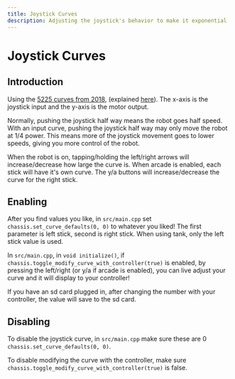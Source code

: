 ```yaml
---
title: Joystick Curves
description: Adjusting the joystick's behavior to make it exponential
---
```



# **Joystick Curves**



## Introduction  
Using the [5225 curves from 2018](https://www.desmos.com/calculator/rcfjjg83zx), (explained [here](https://www.vexforum.com/t/team-5225a-in-the-zone-code-release-yes-you-read-that-right/63199/10)). The x-axis is the joystick input and the y-axis is the motor output.

Normally, pushing the joystick half way means the robot goes half speed. With an input curve, pushing the joystick half way may only move the robot at 1/4 power. This means more of the joystick movement goes to lower speeds, giving you more control of the robot.

When the robot is on, tapping/holding the left/right arrows will increase/decrease how large the curve is. When arcade is enabled, each stick will have it's own curve. The y/a buttons will increase/decrease the curve for the right stick.

## Enabling   
After you find values you like, in `src/main.cpp` set `chassis.set_curve_defaults(0, 0)` to whatever you liked! The first parameter is left stick, second is right stick.  When using tank, only the left stick value is used.    

In `src/main.cpp`, in `void initialize()`, if `chassis.toggle_modify_curve_with_controller(true)` is enabled, by pressing the left/right (or y/a if arcade is enabled), you can live adjust your curve and it will display to your controller!   

If you have an sd card plugged in, after changing the number with your controller, the value will save to the sd card.  

## Disabling  
To disable the joystick curve, in `src/main.cpp` make sure these are 0 `chassis.set_curve_defaults(0, 0)`.  

To disable modifying the curve with the controller, make sure `chassis.toggle_modify_curve_with_controller(true)` is false.  